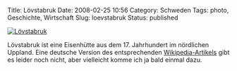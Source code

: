 Title: Lövstabruk
Date: 2008-02-25 10:56
Category: Schweden
Tags: photo, Geschichte, Wirtschaft
Slug: loevstabruk
Status: published

[![Lövstabruk](/pic/lovstaspeg_s.jpg "Lövstabruk")](/pic/lovstaspeg_l.jpg)

Lövstabruk ist eine Eisenhütte aus dem 17. Jahrhundert im nördlichen
Uppland. Eine deutsche Version des entsprechenden
[Wikipedia-Artikels](http://sv.wikipedia.org/wiki/L%C3%B6vstabruk) gibt
es leider noch nicht, aber vielleicht komme ich ja bald einmal dazu.

